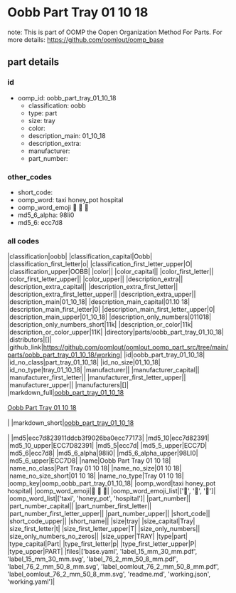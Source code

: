 # Oobb Part Tray 01 10 18  

note: This is part of OOMP the Oopen Organization Method For Parts. For more details: https://github.com/oomlout/oomp_base

##  part details





### id
* oomp_id: oobb_part_tray_01_10_18
  * classification: oobb
  * type: part
  * size: tray
  * color: 
  * description_main: 01_10_18
  * description_extra: 
  * manufacturer: 
  * part_number: 

### other_codes
* short_code: 
* oomp_word: taxi honey_pot hospital
* oomp_word_emoji :taxi: :honey_pot: :hospital:
* md5_6_alpha: 98li0
* md5_6: ecc7d8

### all codes 
|classification|oobb|
|classification_capital|Oobb|
|classification_first_letter|o|
|classification_first_letter_upper|O|
|classification_upper|OOBB|
|color||
|color_capital||
|color_first_letter||
|color_first_letter_upper||
|color_upper||
|description_extra||
|description_extra_capital||
|description_extra_first_letter||
|description_extra_first_letter_upper||
|description_extra_upper||
|description_main|01_10_18|
|description_main_capital|01.10 18|
|description_main_first_letter|0|
|description_main_first_letter_upper|0|
|description_main_upper|01_10_18|
|description_only_numbers|011018|
|description_only_numbers_short|11k|
|description_or_color|11k|
|description_or_color_upper|11K|
|directory|parts/oobb_part_tray_01_10_18|
|distributors|[]|
|github_link|https://github.com/oomlout/oomlout_oomp_part_src/tree/main/parts/oobb_part_tray_01_10_18/working|
|id|oobb_part_tray_01_10_18|
|id_no_class|part_tray_01_10_18|
|id_no_size|01_10_18|
|id_no_type|tray_01_10_18|
|manufacturer||
|manufacturer_capital||
|manufacturer_first_letter||
|manufacturer_first_letter_upper||
|manufacturer_upper||
|manufacturers|[]|
|markdown_full|[oobb_part_tray_01_10_18](https://github.com/oomlout/oomlout_oomp_part_src/tree/main/parts/oobb_part_tray_01_10_18/working)<br>[](https://github.com/oomlout/oomlout_oomp_part_src/tree/main/parts/oobb_part_tray_01_10_18/working)<br>[Oobb Part Tray 01 10 18](https://github.com/oomlout/oomlout_oomp_part_src/tree/main/parts/oobb_part_tray_01_10_18/working)<br><br>|
|markdown_short|[oobb_part_tray_01_10_18](https://github.com/oomlout/oomlout_oomp_part_src/tree/main/parts/oobb_part_tray_01_10_18/working)<br><br>|
|md5|ecc7d823911ddcb3f9026ba0ecc77173|
|md5_10|ecc7d82391|
|md5_10_upper|ECC7D82391|
|md5_5|ecc7d|
|md5_5_upper|ECC7D|
|md5_6|ecc7d8|
|md5_6_alpha|98li0|
|md5_6_alpha_upper|98LI0|
|md5_6_upper|ECC7D8|
|name|Oobb Part Tray 01 10 18|
|name_no_class|Part Tray 01 10 18|
|name_no_size|01 10 18|
|name_no_size_short|01 10 18|
|name_no_type|Tray 01 10 18|
|oomp_key|oomp_oobb_part_tray_01_10_18|
|oomp_word|taxi honey_pot hospital|
|oomp_word_emoji|:taxi: :honey_pot: :hospital:|
|oomp_word_emoji_list|[':taxi:', ':honey_pot:', ':hospital:']|
|oomp_word_list|['taxi', 'honey_pot', 'hospital']|
|part_number||
|part_number_capital||
|part_number_first_letter||
|part_number_first_letter_upper||
|part_number_upper||
|short_code||
|short_code_upper||
|short_name||
|size|tray|
|size_capital|Tray|
|size_first_letter|t|
|size_first_letter_upper|T|
|size_only_numbers||
|size_only_numbers_no_zeros||
|size_upper|TRAY|
|type|part|
|type_capital|Part|
|type_first_letter|p|
|type_first_letter_upper|P|
|type_upper|PART|
|files|['base.yaml', 'label_15_mm_30_mm.pdf', 'label_15_mm_30_mm.svg', 'label_76_2_mm_50_8_mm.pdf', 'label_76_2_mm_50_8_mm.svg', 'label_oomlout_76_2_mm_50_8_mm.pdf', 'label_oomlout_76_2_mm_50_8_mm.svg', 'readme.md', 'working.json', 'working.yaml']|
